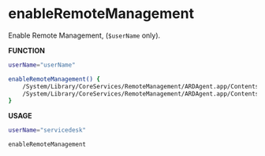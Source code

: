 # enableRemoteManagement

Enable Remote Management, (``$userName`` only).

**FUNCTION**
```bash
userName="userName"

enableRemoteManagement() {
    /System/Library/CoreServices/RemoteManagement/ARDAgent.app/Contents/Resources/kickstart -activate -configure -allowAccessFor -specifiedUsers -clientopts -setmenuextra -menuextra yes
    /System/Library/CoreServices/RemoteManagement/ARDAgent.app/Contents/Resources/kickstart -configure -users $userName -access -on -privs -all
}
```

**USAGE**
```bash
userName="servicedesk"

enableRemoteManagement
```
